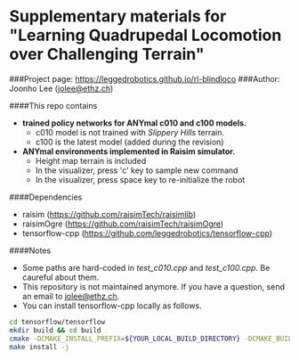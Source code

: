 # Supplementary materials for "Learning Quadrupedal Locomotion over Challenging Terrain"
###Project page: https://leggedrobotics.github.io/rl-blindloco
###Author: Joonho Lee (jolee@ethz.ch)


####This repo contains
* __trained policy networks for ANYmal c010 and c100 models.__
    * c010 model is not trained with _Slippery Hills_ terrain.
    * c100 is the latest model (added during the revision)
* __ANYmal environments implemented in Raisim simulator.__
    * Height map terrain is included
    * In the visualizer, press 'c' key to sample new command
    * In the visualizer, press space key to re-initialize the robot

    
####Dependencies
* raisim (https://github.com/raisimTech/raisimlib)
* raisimOgre (https://github.com/raisimTech/raisimOgre)
* tensorflow-cpp (https://github.com/leggedrobotics/tensorflow-cpp)

####Notes
* Some paths are hard-coded in _test_c010.cpp_ and _test_c100.cpp_. Be caureful about them.
* This repository is not maintained anymore. If you have a question, send an email to jolee@ethz.ch. 
* You can install tensorflow-cpp locally as follows.
```sh
cd tensorflow/tensorflow
mkdir build && cd build
cmake -DCMAKE_INSTALL_PREFIX=${YOUR_LOCAL_BUILD_DIRECTORY} -DCMAKE_BUILD_TYPE=Release ..
make install -j
```
